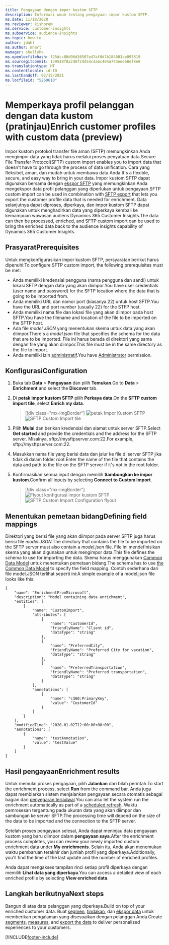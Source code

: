 ```yaml
---
title: Pengayaan dengan impor kustom SFTP
description: Informasi umum tentang pengayaan impor kustom SFTP.
ms.date: 11/18/2020
ms.reviewer: kishorem
ms.service: customer-insights
ms.subservice: audience-insights
ms.topic: how-to
author: jdahl
ms.author: mhart
manager: shellyha
ms.openlocfilehash: f25dcc08d96d36507e47af0d7b184003ae095819
ms.sourcegitcommit: 139548f8a2d0f24d54c4a6c404a743eeeb8ef8e0
ms.translationtype: HT
ms.contentlocale: id-ID
ms.lasthandoff: 02/15/2021
ms.locfileid: "5269610"
---
```

# <a name="enrich-customer-profiles-with-custom-data-preview"></a><span data-ttu-id="bbf61-103">Memperkaya profil pelanggan dengan data kustom (pratinjau)</span><span class="sxs-lookup"><span data-stu-id="bbf61-103">Enrich customer profiles with custom data (preview)</span></span>

<span data-ttu-id="bbf61-104">Impor kustom protokol transfer file aman (SFTP) memungkinkan Anda mengimpor data yang tidak harus melalui proses penyatuan data.</span><span class="sxs-lookup"><span data-stu-id="bbf61-104">Secure File Transfer Protocol(SFTP) custom import enables you to import data that doesn't have to go through the process of data unification.</span></span> <span data-ttu-id="bbf61-105">Cara yang fleksibel, aman, dan mudah untuk membawa data Anda.</span><span class="sxs-lookup"><span data-stu-id="bbf61-105">It's a flexible, secure, and easy way to bring in your data.</span></span> <span data-ttu-id="bbf61-106">Impor kustom SFTP dapat digunakan bersama dengan [ekspor SFTP](export-sftp.md) yang memungkinkan Anda mengekspor data profil pelanggan yang diperlukan untuk pengayaan.</span><span class="sxs-lookup"><span data-stu-id="bbf61-106">SFTP custom import can be used in combination with [SFTP export](export-sftp.md) that lets you export the customer profile data that is needed for enrichment.</span></span> <span data-ttu-id="bbf61-107">Data selanjutnya dapat diproses, diperkaya, dan impor kustom SFTP dapat digunakan untuk menghadirkan data yang diperkaya kembali ke kemampuan wawasan audiens Dynamics 365 Customer Insights.</span><span class="sxs-lookup"><span data-stu-id="bbf61-107">The data can then be processed, enriched, and SFTP custom import can be used to bring the enriched data back to the audience insights capability of Dynamics 365 Customer Insights.</span></span>

## <a name="prerequisites"></a><span data-ttu-id="bbf61-108">Prasyarat</span><span class="sxs-lookup"><span data-stu-id="bbf61-108">Prerequisites</span></span>

<span data-ttu-id="bbf61-109">Untuk mengkonfigurasikan impor kustom SFTP, persyaratan berikut harus dipenuhi:</span><span class="sxs-lookup"><span data-stu-id="bbf61-109">To configure SFTP custom import, the following prerequisites must be met:</span></span>

- <span data-ttu-id="bbf61-110">Anda memiliki kredensial pengguna (nama pengguna dan sandi) untuk lokasi SFTP dengan data yang akan diimpor.</span><span class="sxs-lookup"><span data-stu-id="bbf61-110">You have user credentials (user name and password) for the SFTP location where the data that is going to be imported from.</span></span>
- <span data-ttu-id="bbf61-111">Anda memiliki URL dan nomor port (biasanya 22) untuk host SFTP.</span><span class="sxs-lookup"><span data-stu-id="bbf61-111">You have the URL and port number (usually 22) for the STFP host.</span></span>
- <span data-ttu-id="bbf61-112">Anda memiliki nama file dan lokasi file yang akan diimpor pada host SFTP.</span><span class="sxs-lookup"><span data-stu-id="bbf61-112">You have the filename and location of the file to be imported on the SFTP host.</span></span>
- <span data-ttu-id="bbf61-113">Ada file *model.JSON* yang menentukan skema untuk data yang akan diimpor.</span><span class="sxs-lookup"><span data-stu-id="bbf61-113">There's a *model.json* file that specifies the schema for the data that are to be imported.</span></span> <span data-ttu-id="bbf61-114">File ini harus berada di direktori yang sama dengan file yang akan diimpor.</span><span class="sxs-lookup"><span data-stu-id="bbf61-114">This file must be in the same directory as the file to import.</span></span>
- <span data-ttu-id="bbf61-115">Anda memiliki izin [administratif](permissions.md#administrator).</span><span class="sxs-lookup"><span data-stu-id="bbf61-115">You have [Administrator](permissions.md#administrator) permission.</span></span>

## <a name="configuration"></a><span data-ttu-id="bbf61-116">Konfigurasi</span><span class="sxs-lookup"><span data-stu-id="bbf61-116">Configuration</span></span>

1. <span data-ttu-id="bbf61-117">Buka tab **Data** > **Pengayaan** dan pilih **Temukan**.</span><span class="sxs-lookup"><span data-stu-id="bbf61-117">Go to **Data** > **Enrichment** and select the **Discover** tab.</span></span>

1. <span data-ttu-id="bbf61-118">Di **petak impor kustom SFTP** pilih **Perkaya data**.</span><span class="sxs-lookup"><span data-stu-id="bbf61-118">On the **SFTP custom import tile**, select **Enrich my data**.</span></span>

   > [!div class="mx-imgBorder"]
   > <span data-ttu-id="bbf61-119">![petak Impor Kustom SFTP](media/SFTP_Custom_Import_tile.png "petak Impor Kustom SFTP")</span><span class="sxs-lookup"><span data-stu-id="bbf61-119">![SFTP Custom Import tile](media/SFTP_Custom_Import_tile.png "SFTP Custom Import tile")</span></span>

1. <span data-ttu-id="bbf61-120">Pilih **Mulai** dan berikan kredensial dan alamat untuk server SFTP.</span><span class="sxs-lookup"><span data-stu-id="bbf61-120">Select **Get started** and provide the credentials and the address for the SFTP server.</span></span> <span data-ttu-id="bbf61-121">Misalnya, sftp://mysftpserver.com:22.</span><span class="sxs-lookup"><span data-stu-id="bbf61-121">For example, sftp://mysftpserver.com:22.</span></span>

1. <span data-ttu-id="bbf61-122">Masukkan nama file yang berisi data dan jalur ke file di server SFTP jika tidak di dalam folder root.</span><span class="sxs-lookup"><span data-stu-id="bbf61-122">Enter the name of the file that contains the data and path to the file on the SFTP server if it's not in the root folder.</span></span>

1. <span data-ttu-id="bbf61-123">Konfirmasikan semua input dengan memilih **Sambungkan ke impor kustom**.</span><span class="sxs-lookup"><span data-stu-id="bbf61-123">Confirm all inputs by selecting **Connect to Custom Import**.</span></span>

   > [!div class="mx-imgBorder"]
   > <span data-ttu-id="bbf61-124">![Flyout konfigurasi impor kustom SFTP](media/SFTP_Custom_Import_Configuration_flyout.png "Flyout konfigurasi impor kustom SFTP")</span><span class="sxs-lookup"><span data-stu-id="bbf61-124">![SFTP Custom Import Configuration flyout](media/SFTP_Custom_Import_Configuration_flyout.png "SFTP Custom Import Configuration flyout")</span></span>

## <a name="defining-field-mappings"></a><span data-ttu-id="bbf61-125">Menentukan pemetaan bidang</span><span class="sxs-lookup"><span data-stu-id="bbf61-125">Defining field mappings</span></span> 

<span data-ttu-id="bbf61-126">Direktori yang berisi file yang akan diimpor pada server SFTP juga harus berisi file *model.JSON*.</span><span class="sxs-lookup"><span data-stu-id="bbf61-126">The directory that contains the file to be imported on the SFTP server must also contain a *model.json* file.</span></span> <span data-ttu-id="bbf61-127">File ini mendefinisikan skema yang akan digunakan untuk mengimpor data.</span><span class="sxs-lookup"><span data-stu-id="bbf61-127">This file defines the schema to use for importing the data.</span></span> <span data-ttu-id="bbf61-128">Skema harus menggunakan [Common Data Model](https://docs.microsoft.com/common-data-model/) untuk menentukan pemetaan bidang.</span><span class="sxs-lookup"><span data-stu-id="bbf61-128">The schema has to use [the Common Data Model](https://docs.microsoft.com/common-data-model/) to specify the field mapping.</span></span> <span data-ttu-id="bbf61-129">Contoh sederhana dari file model.JSON terlihat seperti ini:</span><span class="sxs-lookup"><span data-stu-id="bbf61-129">A simple example of a model.json file looks like this:</span></span>

```
{
    "name": "EnrichmentFromMicrosoft",
    "description": "Model containing data enrichment",
    "entities": [
        {
            "name": "CustomImport",
            "attributes": [
                {
                    "name": "CustomerId",
                    "friendlyName": "Client id",
                    "dataType": "string"
                },
                {
                    "name": "PreferredCity",
                    "friendlyName": "Preferred City for vacation",
                    "dataType": "string"
                },
                {
                    "name": "PreferredTransportation",
                    "friendlyName": "Preferred transportation",
                    "dataType": "string"
                }
            ],
            "annotations": [
                {
                    "name": "c360:PrimaryKey",
                    "value": "CustomerId"
                }
            ]
        }
    ],
    "modifiedTime": "2020-01-02T12:00:00+08:00",
    "annotations": [
        {
            "name": "testAnnotation",
            "value": "testValue"
        }
    ]
}
```

## <a name="enrichment-results"></a><span data-ttu-id="bbf61-130">Hasil pengayaan</span><span class="sxs-lookup"><span data-stu-id="bbf61-130">Enrichment results</span></span>

<span data-ttu-id="bbf61-131">Untuk memulai proses pengayaan, pilih **Jalankan** dari bilah perintah.</span><span class="sxs-lookup"><span data-stu-id="bbf61-131">To start the enrichment process, select **Run** from the command bar.</span></span> <span data-ttu-id="bbf61-132">Anda juga dapat membiarkan sistem menjalankan pengayaan secara otomatis sebagai bagian dari [penyegaran terjadwal](system.md#schedule-tab).</span><span class="sxs-lookup"><span data-stu-id="bbf61-132">You can also let the system run the enrichment automatically as part of a [scheduled refresh](system.md#schedule-tab).</span></span> <span data-ttu-id="bbf61-133">Waktu pemrosesan tergantung pada ukuran data yang akan diimpor dan sambungan ke server SFTP.</span><span class="sxs-lookup"><span data-stu-id="bbf61-133">The processing time will depend on the size of the data to be imported and the connection to the SFTP server.</span></span>

<span data-ttu-id="bbf61-134">Setelah proses pengayaan selesai, Anda dapat meninjau data pengayaan kustom yang baru diimpor dalam **pengayaan saya**.</span><span class="sxs-lookup"><span data-stu-id="bbf61-134">After the enrichment process completes, you can review your newly imported custom enrichment data under **My enrichments**.</span></span> <span data-ttu-id="bbf61-135">Selain itu, Anda akan menemukan waktu pembaruan terakhir dan jumlah profil yang diperkaya.</span><span class="sxs-lookup"><span data-stu-id="bbf61-135">Additionally, you'll find the time of the last update and the number of enriched profiles.</span></span>

<span data-ttu-id="bbf61-136">Anda dapat mengakses tampilan rinci setiap profil diperkaya dengan memilih **Lihat data yang diperkaya**.</span><span class="sxs-lookup"><span data-stu-id="bbf61-136">You can access a detailed view of each enriched profile by selecting **View enriched data**.</span></span>

## <a name="next-steps"></a><span data-ttu-id="bbf61-137">Langkah berikutnya</span><span class="sxs-lookup"><span data-stu-id="bbf61-137">Next steps</span></span>

<span data-ttu-id="bbf61-138">Bangun di atas data pelanggan yang diperkaya.</span><span class="sxs-lookup"><span data-stu-id="bbf61-138">Build on top of your enriched customer data.</span></span> <span data-ttu-id="bbf61-139">Buat [segmen](segments.md), [tindakan](measures.md), dan [ekspor data](export-destinations.md) untuk memberikan pengalaman yang disesuaikan dengan pelanggan Anda.</span><span class="sxs-lookup"><span data-stu-id="bbf61-139">Create [segments](segments.md), [measures](measures.md), and [export the data](export-destinations.md) to deliver personalized experiences to your customers.</span></span>




[!INCLUDE[footer-include](../includes/footer-banner.md)]